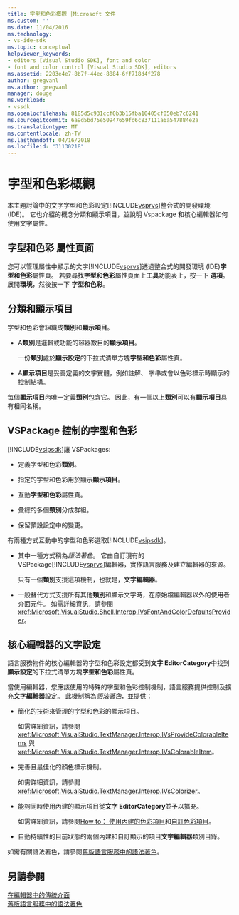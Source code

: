 ```yaml
---
title: 字型和色彩概觀 |Microsoft 文件
ms.custom: ''
ms.date: 11/04/2016
ms.technology:
- vs-ide-sdk
ms.topic: conceptual
helpviewer_keywords:
- editors [Visual Studio SDK], font and color
- font and color control [Visual Studio SDK], editors
ms.assetid: 2203e4e7-8b7f-44ec-8884-6ff718d4f278
author: gregvanl
ms.author: gregvanl
manager: douge
ms.workload:
- vssdk
ms.openlocfilehash: 8185d5c931ccf0b3b15fba10405cf050eb7c6241
ms.sourcegitcommit: 6a9d5bd75e50947659fd6c837111a6a547884e2a
ms.translationtype: MT
ms.contentlocale: zh-TW
ms.lasthandoff: 04/16/2018
ms.locfileid: "31130218"
---
```

# <a name="font-and-color-overview"></a>字型和色彩概觀
本主題討論中的文字字型和色彩設定[!INCLUDE[vsprvs](../code-quality/includes/vsprvs_md.md)]整合式的開發環境 (IDE)。 它也介紹的概念分類和顯示項目，並說明 Vspackage 和核心編輯器如何使用文字屬性。  
  
## <a name="the-fonts-and-colors-property-page"></a>字型和色彩 屬性頁面  
 您可以管理屬性中顯示的文字[!INCLUDE[vsprvs](../code-quality/includes/vsprvs_md.md)]透過整合式的開發環境 (IDE)**字型和色彩**屬性頁。 若要尋找**字型和色彩**屬性頁面上**工具**功能表上，按一下 **選項**。 展開**環境**，然後按一下 **字型和色彩**。  
  
## <a name="categories-and-display-items"></a>分類和顯示項目  
 字型和色彩會組織成**類別**和**顯示項目**。  
  
-   A**類別**是邏輯或功能的容器數目的**顯示項目**。  
  
     一份**類別**處於**顯示設定**的下拉式清單方塊**字型和色彩**屬性頁。  
  
-   A**顯示項目**是妥善定義的文字實體，例如註解、 字串或會以色彩標示時顯示的控制結構。  
  
 每個**顯示項目**內唯一定義**類別**包含它。 因此，有一個以上**類別**可以有**顯示項目**具有相同名稱。  
  
## <a name="vspackage-control-of-fonts-and-colors"></a>VSPackage 控制的字型和色彩  
 [!INCLUDE[vsipsdk](../extensibility/includes/vsipsdk_md.md)]讓 VSPackages:  
  
-   定義字型和色彩**類別**。  
  
-   指定的字型和色彩用於顯示**顯示項目**。  
  
-   互動**字型和色彩**屬性頁。  
  
-   彙總的多個**類別**分成群組。  
  
-   保留預設設定中的變更。  
  
 有兩種方式互動中的字型和色彩選取[!INCLUDE[vsipsdk](../extensibility/includes/vsipsdk_md.md)]。  
  
-   其中一種方式稱為*語法著色*。 它由自訂現有的 VSPackage[!INCLUDE[vsprvs](../code-quality/includes/vsprvs_md.md)]編輯器，實作語言服務及建立編輯器的來源。  
  
     只有一個**類別**支援這項機制，也就是，**文字編輯器**。  
  
-   一般替代方式支援所有其他**類別**和顯示文字時，在原始檔編輯器以外的使用者介面元件。 如需詳細資訊，請參閱<xref:Microsoft.VisualStudio.Shell.Interop.IVsFontAndColorDefaultsProvider>。  
  
## <a name="core-editor-text-settings"></a>核心編輯器的文字設定  
 語言服務物件的核心編輯器的字型和色彩設定都受到**文字 EditorCategory**中找到**顯示設定**的下拉式清單方塊**字型和色彩**屬性頁。  
  
 當使用編輯器，您應該使用的特殊的字型和色彩控制機制，語言服務提供控制及擴充**文字編輯器**設定。 此機制稱為*語法著色*，並提供：  
  
-   簡化的技術來管理的字型和色彩的顯示項目。  
  
     如需詳細資訊，請參閱 <xref:Microsoft.VisualStudio.TextManager.Interop.IVsProvideColorableItems> 與 <xref:Microsoft.VisualStudio.TextManager.Interop.IVsColorableItem>。  
  
-   完善且最佳化的顏色標示機制。  
  
     如需詳細資訊，請參閱<xref:Microsoft.VisualStudio.TextManager.Interop.IVsColorizer>。  
  
-   能夠同時使用內建的顯示項目從**文字 EditorCategory**並予以擴充。  
  
     如需詳細資訊，請參閱[How to： 使用內建的色彩項目](../extensibility/internals/how-to-use-built-in-colorable-items.md)和[自訂色彩項目](../extensibility/internals/custom-colorable-items.md)。  
  
-   自動持續性的目前狀態的兩個內建和自訂顯示的項目**文字編輯器**類別目錄。  
  
 如需有關語法著色，請參閱[舊版語言服務中的語法著色](../extensibility/internals/syntax-coloring-in-a-legacy-language-service.md)。  
  
## <a name="see-also"></a>另請參閱  
 [在編輯器中的傳統介面](../extensibility/legacy-interfaces-in-the-editor.md)   
 [舊版語言服務中的語法著色](../extensibility/internals/syntax-coloring-in-a-legacy-language-service.md)